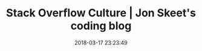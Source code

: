 ---
date: 2018-03-17 23:23:49
link:
  source: pocket
  source_url: https://getpocket.com
  text: Stack Overflow Culture | Jon Skeet's coding blog
  url: https://codeblog.jonskeet.uk/2018/03/17/stack-overflow-culture/
slug: stack-overflow-culture-jon-skeet-s-coding-blog
source: pocket
syndicated:
- type: twitter
  url: https://twitter.com/roytang/statuses/975151922754834432/
- type: facebook
  url: https://www.facebook.com/stephen.roy.tang/posts/10156502097288912
title: Stack Overflow Culture | Jon Skeet's coding blog
---